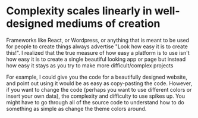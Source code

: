 # Complexity scales linearly in well-designed mediums of creation

Frameworks like React, or Wordpress, or anything that is meant to be used for people to create things always advertise "Look how easy it is to create this!". I realized that the true measure of how easy a platform is to use isn't how easy it is to create a single beautiful looking app or page but instead how easy it stays as you try to make more difficult/complex projects

For example, I could give you the code for a beautifully designed website, and point out using it would be as easy as copy-pasting the code. However, if you want to change the code (perhaps you want to use different colors or insert your own data), the complexity and difficulty to use spikes up. You might have to go through all of the source code to understand how to do something as simple as change the theme colors around.